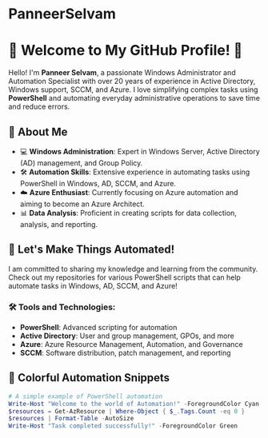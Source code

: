 # PanneerSelvam
# 🌟 Welcome to My GitHub Profile! 🌟

Hello! I'm **Panneer Selvam**, a passionate Windows Administrator and Automation Specialist with over 20 years of experience in Active Directory, Windows support, SCCM, and Azure. I love simplifying complex tasks using **PowerShell** and automating everyday administrative operations to save time and reduce errors.

## 🚀 About Me

- 💻 **Windows Administration**: Expert in Windows Server, Active Directory (AD) management, and Group Policy.
- 🛠️ **Automation Skills**: Extensive experience in automating tasks using PowerShell in Windows, AD, SCCM, and Azure.
- ☁️ **Azure Enthusiast**: Currently focusing on Azure automation and aiming to become an Azure Architect.
- 📊 **Data Analysis**: Proficient in creating scripts for data collection, analysis, and reporting.

## 🌈 Let's Make Things Automated!

I am committed to sharing my knowledge and learning from the community. Check out my repositories for various PowerShell scripts that can help automate tasks in Windows, AD, SCCM, and Azure!

### 🛠️ Tools and Technologies:
- **PowerShell**: Advanced scripting for automation
- **Active Directory**: User and group management, GPOs, and more
- **Azure**: Azure Resource Management, Automation, and Governance
- **SCCM**: Software distribution, patch management, and reporting

## 🎨 Colorful Automation Snippets

```powershell
# A simple example of PowerShell automation
Write-Host "Welcome to the world of Automation!" -ForegroundColor Cyan
$resources = Get-AzResource | Where-Object { $_.Tags.Count -eq 0 }
$resources | Format-Table -AutoSize
Write-Host "Task completed successfully!" -ForegroundColor Green
